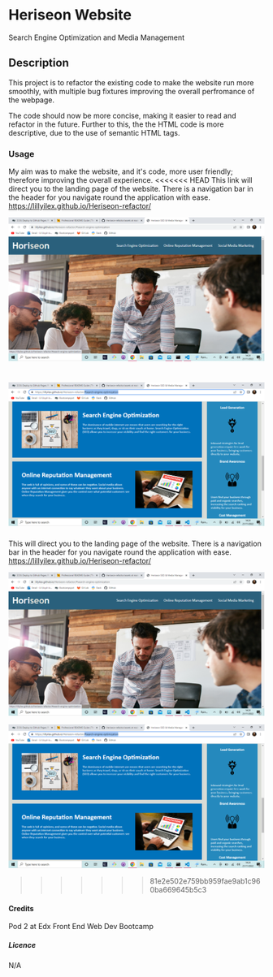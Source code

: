 # **Heriseon Website**
Search Engine Optimization and Media Management

## Description

This project is to refactor the existing code to make the website run more smoothly, with multiple bug fixtures improving the overall perfromance of the webpage.

The code should now be more concise, making it easier to read and refactor in the future. Further to this, the the HTML code is more descriptive, due to the use of semantic HTML tags.

### Usage
My aim was to make the website, and it's code, more user friendly; therefore improving the overall experience.
<<<<<<< HEAD
This link will direct you to the landing page of the website. There is a navigation bar in the header for you navigate round the application with ease. 
https://lillyilex.github.io/Heriseon-refactor/

![Screenshot of landing page](images/screenshot1.png)

![Screenshot of landing page](images/screenshot.png)
=======

This will direct you to the landing page of the website. There is a navigation bar in the header for you navigate round the application with ease. 
https://lillyilex.github.io/Heriseon-refactor/ 

![Screenshot of landing page](images/Screenshot1.png)

![Screenshot of landing page](images/Screenshot.png)
>>>>>>> 81e2e502e759bb959fae9ab1c960ba669645b5c3

#### Credits
Pod 2 at Edx Front End Web Dev Bootcamp

##### Licence
N/A
